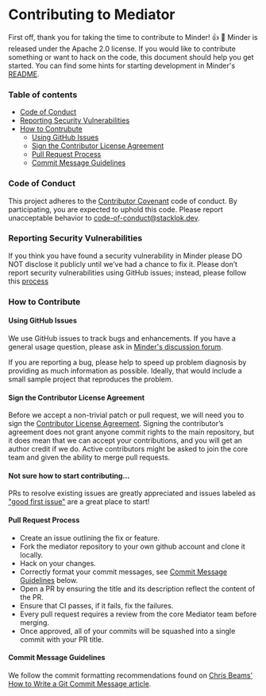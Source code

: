 
# Contributing to Mediator
First off, thank you for taking the time to contribute to Minder! :+1: :tada: Minder is released under the Apache 2.0 license. If you would like to contribute something or want to hack on the code, this document should help you get started. You can find some hints for starting development in Minder's  [README](https://github.com/stacklok/minder/blob/main/README.md).

### Table of contents 
* [Code of Conduct](#Code-of-Conduct)
* [Reporting Security Vulnerabilities](#Reporting-Security-Vulnerabilities)
* [How to Contrubute](How-to-Contribute)
  * [Using GitHub Issues](#Using-GitHub-Issues)
  * [Sign the Contributor License Agreement](#Sign-the-Contributor-License-Agreement)
  * [Pull Request Process](#Pull-Request-Process)
  * [Commit Message Guidelines](#Commit-Message-Guidelines)
  

### Code of Conduct
This project adheres to the [Contributor Covenant](https://github.com/stacklok/minder/blob/main/CODE_OF_CONDUCT.md) code of conduct. By participating, you are expected to uphold this code. Please report unacceptable behavior to code-of-conduct@stacklok.dev.

### Reporting Security Vulnerabilities

If you think you have found a security vulnerability in Minder please DO NOT disclose it publicly until we’ve had a chance to fix it. Please don’t report security vulnerabilities using GitHub issues; instead, please follow this [process](https://github.com/stacklok/mediator/blob/main/SECURITY.md)
### How to Contribute

#### Using GitHub Issues
We use GitHub issues to track bugs and enhancements. If you have a general usage question, please ask in [Minder's discussion forum](https://github.com/stacklok/minder/discussions). 

If you are reporting a bug, please help to speed up problem diagnosis by providing as much information as possible. Ideally, that would include a small sample project that reproduces the problem.

#### Sign the Contributor License Agreement
Before we accept a non-trivial patch or pull request, we will need you to sign the [Contributor License Agreement](https://github.com/stacklok/mediator). Signing the contributor’s agreement does not grant anyone commit rights to the main repository, but it does mean that we can accept your contributions, and you will get an author credit if we do. Active contributors might be asked to join the core team and given the ability to merge pull requests.

#### Not sure how to start contributing...
PRs to resolve existing issues are greatly appreciated and issues labeled as ["good first issue"](https://github.com/stacklok/mediator/issues?q=is%3Aopen+is%3Aissue+label%3A%22good+first+issue%22) are a great place to start!

#### Pull Request Process
* Create an issue outlining the fix or feature.
* Fork the mediator repository to your own github account and clone it locally.
* Hack on your changes.
* Correctly format your commit messages, see [Commit Message Guidelines](#Commit-Message-Guidelines) below.
* Open a PR by ensuring the title and its description reflect the content of the PR.
* Ensure that CI passes, if it fails, fix the failures.
* Every pull request requires a review from the core Mediator team before merging.
* Once approved, all of your commits will be squashed into a single commit with your PR title.

#### Commit Message Guidelines
We follow the commit formatting recommendations found on [Chris Beams' How to Write a Git Commit Message article](https://chris.beams.io/posts/git-commit/).


